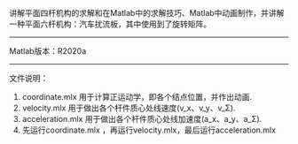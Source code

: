 讲解平面四杆机构的求解和在Matlab中的求解技巧、Matlab中动画制作，并讲解一种平面六杆机构：汽车扰流板，其中使用到了旋转矩阵。

---

Matlab版本：R2020a

***

文件说明：

1. coordinate.mlx 
用于计算正运动学，即各个结点位置，并作出动画.
2. velocity.mlx
用于做出各个杆件质心处线速度(v_x、v_y、v_Σ).
3. acceleration.mlx
用于做出各个杆件质心处线加速度(a_x、a_y、a_Σ).
4. 先运行coordinate.mlx ，再运行velocity.mlx，最后运行acceleration.mlx
